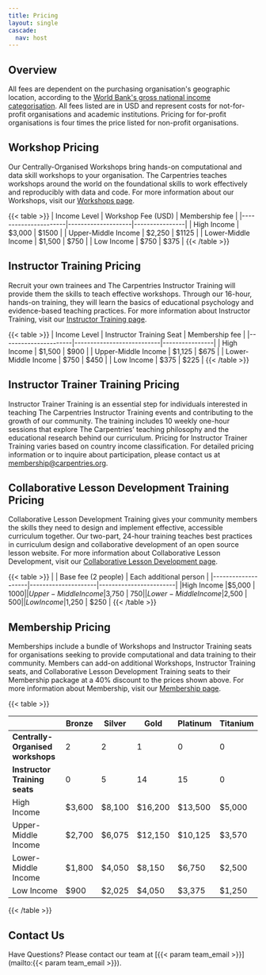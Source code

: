 ```yaml
---
title: Pricing
layout: single
cascade:
  nav: host
---
```


## Overview

All fees are dependent on the purchasing organisation's geographic location, according to the [World Bank's gross national income categorisation](https://datatopics.worldbank.org/world-development-indicators/the-world-by-income-and-region.html). All fees listed are in USD and represent costs for not-for-profit organisations and academic institutions. Pricing for for-profit organisations is four times the price listed for non-profit organisations.

## Workshop Pricing

Our Centrally-Organised Workshops bring hands-on computational and data skill workshops to your organisation. The Carpentries teaches workshops around the world on the foundational skills to work effectively and reproducibly with data and code. For more information about our Workshops, visit our [Workshops page](/workshops/).


{{< table >}}
| Income Level         | Workshop Fee (USD) | Membership fee |
|----------------------|--------------------|----------------|
| High Income          | $3,000             | $1500          |
| Upper-Middle Income  | $2,250             | $1125          |
| Lower-Middle Income  | $1,500             | $750           |
| Low Income           | $750               | $375           |
{{< /table >}}

## Instructor Training Pricing

Recruit your own trainees and The Carpentries Instructor Training will provide them the skills to teach effective workshops. Through our 16-hour, hands-on training, they will learn the basics of educational psychology and evidence-based teaching practices. For more information about Instructor Training, visit our [Instructor Training page](/instructor-training/).

{{< table >}}
| Income Level         | Instructor Training Seat  | Membership fee |
|----------------------|---------------------------|----------------|
| High Income          | $1,500                    | $900           |
| Upper-Middle Income  | $1,125                    | $675           |
| Lower-Middle Income  | $750                      | $450           |
| Low Income           | $375                      | $225           |
{{< /table >}}

## Instructor Trainer Training Pricing

Instructor Trainer Training is an essential step for individuals interested in teaching The Carpentries Instructor Training events and contributing to the growth of our community. The training includes 10 weekly one-hour sessions that explore The Carpentries’ teaching philosophy and the educational research behind our curriculum. Pricing for Instructor Trainer Training varies based on country income classification. For detailed pricing information or to inquire about participation, please contact us at [membership@carpentries.org](mailto:membership@carpentries.org).

## Collaborative Lesson Development Training Pricing

Collaborative Lesson Development Training gives your community members the skills they need to design and implement effective, accessible curriculum together. Our two-part, 24-hour training teaches best practices in curriculum design and collaborative development of an open source lesson website. For more information about Collaborative Lesson Development, visit our [Collaborative Lesson Development page](/lesson-development/).

{{< table >}}
|                    | Base fee (2 people) | Each additional person |
|--------------------|---------------------|------------------------| 
|High Income         |$5,000               | $1000                  |
|Upper-Middle Income |$3,750               | $750                   |
|Lower-Middle Income |$2,500               | $500                   |
|Low Income          |$1,250               | $250                   |
{{< /table >}}

## Membership Pricing

Memberships include a bundle of Workshops and Instructor Training seats for organisations seeking to provide computational and data training to their community. Members can add-on additional Workshops, Instructor Training seats, and Collaborative Lesson Development Training seats to their Membership package at a 40% discount to the prices shown above. For more information about Membership, visit our [Membership page](/support/membership/).

{{< table >}}

|                                 | Bronze | Silver | Gold    | Platinum | Titanium |
|------------------------         |--------|--------|---------| ---------| -------- |
|**Centrally-Organised workshops**| 2      | 2      | 1       | 0        |   0      |
|**Instructor Training seats**    | 0      | 5      | 14      | 15       |   0      |
|High Income                      | $3,600 | $8,100 | $16,200 | $13,500  |   $5,000 |
|Upper-Middle Income              | $2,700 | $6,075 | $12,150 | $10,125  |   $3,570 |
|Lower-Middle Income              | $1,800 | $4,050 | $8,150  | $6,750   |   $2,500 |
|Low Income                       | $900   | $2,025 | $4,050  | $3,375   |   $1,250 |
{{< /table >}}

## Contact Us
Have Questions? Please contact our team at [{{< param team_email >}}](mailto:{{< param team_email >}}).
